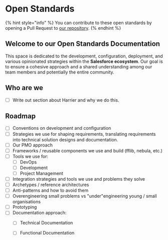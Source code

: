 # Open Standards



{% hint style="info" %}
You can contribute to these open standards by opening a Pull Request to [our repository](https://github.com/goharrier/open-standards).&#x20;
{% endhint %}

## Welcome to our Open Standards Documentation

This space is dedicated to the development, configuration, deployment, and various opinionated strategies within the **Salesforce ecosystem**. Our goal is to ensure a cohesive approach and a shared understanding among our team members and potentially the entire community.

## Who are we

* [ ] Write out section about Harrier and why we do this.

## Roadmap

* [ ] Conventions on development and configuration
* [ ] Strategies we use for shaping requirements, translating requirements into technical solution designs and documentation.
* [ ] Our PMO approach
* [ ] Frameworks / reusable components we use and build (fflib, nebula, etc.)
* [ ] Tools we use for:
  * [ ] DevOps
  * [ ] Development
  * [ ] Project Management
* [ ] Integration strategies and tools we use and problems they solve
* [ ] Archetypes / reference architectures
* [ ] Anti-patterns and how to avoid them
* [ ] Overengineering small problems vs "under"engineering young / small organisations
* [ ] Prototyping
* [ ] Documentation approach:
  * [ ] Technical Documentation
  * [ ] Functional Documentation

